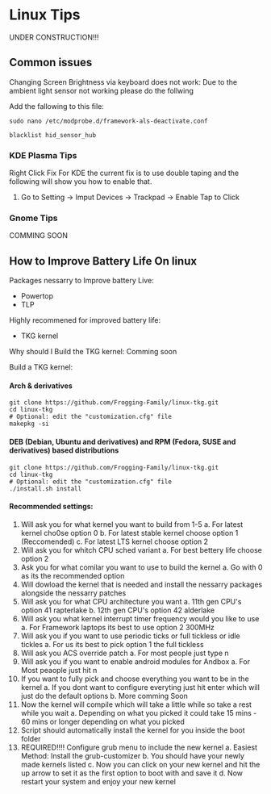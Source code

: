 # Linux Tips

UNDER CONSTRUCTION!!!

## Common issues

Changing Screen Brightness via keyboard does not work:
Due to the ambient light sensor not working please do the follwing

Add the fallowing to this file: 
```shell 
sudo nano /etc/modprobe.d/framework-als-deactivate.conf
```

```shell
blacklist hid_sensor_hub
```

### KDE Plasma Tips

Right Click Fix
For KDE the current fix is to use double taping and the following will show you how to enable that.
1. Go to Setting -> Imput Devices -> Trackpad -> Enable Tap to Click

### Gnome Tips

COMMING SOON


## How to Improve Battery Life On linux

Packages nessarry to Improve battery Live:
- Powertop
- TLP

Highly recommened for improved battery life:

- TKG kernel

Why should I Build the TKG kernel:
Comming soon

Build a TKG kernel:
#### Arch & derivatives
```shell
git clone https://github.com/Frogging-Family/linux-tkg.git
cd linux-tkg
# Optional: edit the "customization.cfg" file
makepkg -si
```

#### DEB (Debian, Ubuntu and derivatives) and RPM (Fedora, SUSE and derivatives) based distributions
```shell
git clone https://github.com/Frogging-Family/linux-tkg.git
cd linux-tkg
# Optional: edit the "customization.cfg" file
./install.sh install
```


#### Recommended settings:
1. Will ask you for what kernel you want to build from 1-5
  a. For latest kernel cho0se option 0
  b. For latest stable kernel choose option 1 (Reccomended)
  c. For latest LTS kernel choose option 2
2. Will ask you for whitch CPU sched variant 
  a. For best bettery life choose option 2
3. Ask you for what comilar you want to use to build the kernel 
  a. Go with 0 as its the recommended option
4. Will dowload the kernel that is needed and install the nessarry packages alongside the nessarry patches
5. Will ask you for what CPU architecture you want
  a. 11th gen CPU's option 41 rapterlake
  b. 12th gen CPU's option 42 alderlake
6. Will ask you what kernel interrupt timer frequency would you like to use
  a. For Framework laptops its best to use option 2 300MHz
7. Will ask you if you want to use periodic ticks or full tickless or idle tickles
  a. For us its best to pick option 1 the full tickless
8. Will ask you ACS override patch
  a. For most people just type n
9. Will ask you if you want to enable android modules for Andbox
   a. For Most peaople just hit n
10. If you want to fully pick and choose everything you want to be in the kernel
  a. If you dont want to configure everyting just hit enter which will just do the default options
  b. More comming Soon
11. Now the kernel will compile which will take a little while so take a rest while you wait
  a. Depending on what you picked it could take 15 mins - 60 mins or longer depending on what you picked
12. Script should automatically install the kernel for you inside the boot folder
13. REQUIRED!!!! Configure grub menu to include the new kernel
  a. Easiest Method: Install the grub-customizer
  b. You should have your newly made kernels listed
  c. Now you can click on your new kernel and hit the up arrow to set it as the first option to boot with and save it
  d. Now restart your system and enjoy your new kernel
